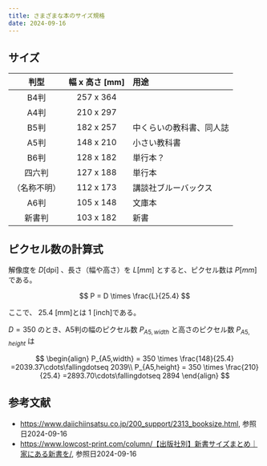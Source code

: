 ```yaml
---
title: さまざまな本のサイズ規格
date: 2024-09-16
---
```


## サイズ
| 判型       | 幅 x 高さ [mm] | 用途                        |
|:----------:|:--------------:|:----------------------------|
| B4判       | 257 x 364      |                             |
| A4判       | 210 x 297      |                             |
| B5判       | 182 x 257      | 中くらいの教科書、同人誌    |
| A5判       | 148 x 210      | 小さい教科書                |
| B6判       | 128 x 182      | 単行本？                     |
| 四六判     | 127 x 188      | 単行本                      |
|（名称不明）| 112 x 173      | 講談社ブルーバックス        |
| A6判       | 105 x 148      | 文庫本                      |
| 新書判     | 103 x 182      | 新書                        |

## ピクセル数の計算式
解像度を $D\text{[dpi]}$ 、長さ（幅や高さ）を $L[mm]$ とすると、ピクセル数は $P[mm]$ である。

$$ P = D \times \frac{L}{25.4} $$

ここで、 $25.4$ [mm]とは $1$ [inch]である。

$D=350$ のとき、A5判の幅のピクセル数 $P_{A5,width}$ と高さのピクセル数 $P_{A5,height}$ は

$$
\begin{align}
P_{A5,width} = 350 \times \frac{148}{25.4} =2039.37\cdots\fallingdotseq 2039\\
P_{A5,height} = 350 \times \frac{210}{25.4} =2893.70\cdots\fallingdotseq 2894
\end{align}
$$
 
## 参考文献
- https://www.daiichiinsatsu.co.jp/200_support/2313_booksize.html, 参照日2024-09-16
- https://www.lowcost-print.com/column/【出版社別】新書サイズまとめ｜家にある新書を/, 参照日2024-09-16
